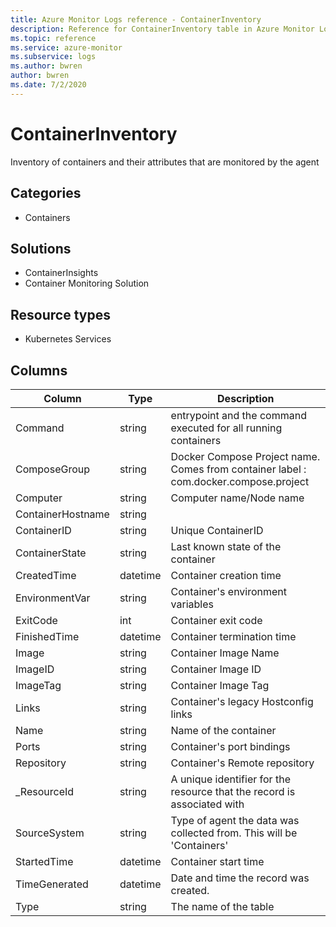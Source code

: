 ```yaml
---
title: Azure Monitor Logs reference - ContainerInventory
description: Reference for ContainerInventory table in Azure Monitor Logs.
ms.topic: reference
ms.service: azure-monitor
ms.subservice: logs
ms.author: bwren
author: bwren
ms.date: 7/2/2020
---
```


# ContainerInventory

 Inventory of containers and their attributes that are monitored by the agent

## Categories

- Containers
## Solutions

- ContainerInsights
- Container Monitoring Solution
## Resource types

- Kubernetes Services




## Columns

|Column|Type|Description|
|---|---|---|
|Command|string|entrypoint and the command executed for all running containers|
|ComposeGroup|string|Docker Compose Project name. Comes from container label : com.docker.compose.project|
|Computer|string|Computer name/Node name|
|ContainerHostname|string||
|ContainerID|string|Unique ContainerID|
|ContainerState|string|Last known state of the container|
|CreatedTime|datetime|Container creation time|
|EnvironmentVar|string|Container's environment variables|
|ExitCode|int|Container exit code|
|FinishedTime|datetime|Container termination time|
|Image|string|Container Image Name |
|ImageID|string|Container Image ID|
|ImageTag|string|Container Image Tag |
|Links|string|Container's legacy Hostconfig links|
|Name|string|Name of the container|
|Ports|string|Container's port bindings|
|Repository|string|Container's Remote repository|
|_ResourceId|string|A unique identifier for the resource that the record is associated with|
|SourceSystem|string|Type of agent the data was collected from. This will be 'Containers'|
|StartedTime|datetime|Container start time|
|TimeGenerated|datetime|Date and time the record was created.|
|Type|string|The name of the table|
